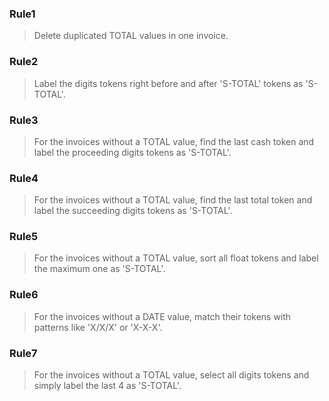 ### Rule1

> Delete duplicated TOTAL values in one invoice.

### Rule2

> Label the digits tokens right before and after 'S-TOTAL' tokens as  'S-TOTAL'.

### Rule3

> For the invoices without a TOTAL value, find the last cash token and label the proceeding digits tokens as  'S-TOTAL'.

### Rule4

> For the invoices without a TOTAL value, find the last total token and label the succeeding digits tokens as  'S-TOTAL'.

### Rule5

> For the invoices without a TOTAL value, sort all float tokens and label the maximum one as 'S-TOTAL'.

### Rule6

> For the invoices without a DATE value, match their tokens with patterns like 'X/X/X' or 'X-X-X'.

### Rule7

> For the invoices without a TOTAL value, select all digits tokens and simply label the last 4 as 'S-TOTAL'.



